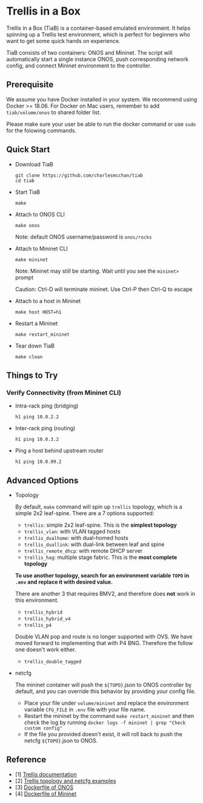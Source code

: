 # Trellis in a Box

Trellis in a Box (TiaB) is a container-based emulated environment.
It helps spinning up a Trellis test environment, which is perfect for beginners who want to get some quick hands on experience.

TiaB consists of two containers: ONOS and Mininet.
The script will automatically start a single instance ONOS, push corresponding network config, and connect Mininet environment to the controller.

## Prerequisite
We assume you have Docker installed in your system. We recommend using Docker >= 18.06.
For Docker on Mac users, remember to add `tiab/volume/onos` to shared folder list.

Please make sure your user be able to run the docker command or use `sudo` for the folowing commands.

## Quick Start

- Download TiaB
    ```
    git clone https://github.com/charlesmcchan/tiab
    cd tiab
    ```

- Start TiaB
    ```
    make
    ```

- Attach to ONOS CLI
    ```
    make onos
    ```
    Note: default ONOS username/password is `onos/rocks`

- Attach to Mininet CLI
    ```
    make mininet
    ```

    Note: Mininet may still be starting. Wait until you see the `mininet>` prompt

    Caution: Ctrl-D will terminate mininet. Use Ctrl-P then Ctrl-Q to escape

- Attach to a host in Mininet
    ```
    make host HOST=h1
    ```

- Restart a Mininet
    ```
    make restart_mininet
    ```

- Tear down TiaB
    ```
    make clean
    ```

## Things to Try

### Verify Connectivity (from Mininet CLI)

- Intra-rack ping (bridging)
    ```
    h1 ping 10.0.2.2
    ```

- Inter-rack ping (routing)
    ```
    h1 ping 10.0.3.2
    ```

- Ping a host behind upstream router
    ```
    h1 ping 10.0.99.2
    ```

## Advanced Options

- Topology

    By default, `make` command will spin up `trellis` topology, which is a simple 2x2 leaf-spine. There are a 7 options supported:
    - `trellis`: simple 2x2 leaf-spine. This is the **simplest topology**
    - `trellis_vlan`: with VLAN tagged hosts
    - `trellis_dualhome`: with dual-homed hosts
    - `trellis_duallink`: with dual-link between leaf and spine
    - `trellis_remote_dhcp`: with remote DHCP server
    - `trellis_hag`: multiple stage fabric. This is the **most complete topology**

    **To use another topology, search for an environment variable `TOPO` in `.env` and replace it with desired value.**

    There are another 3 that requires BMV2, and therefore does **not** work in this environment.
    - `trellis_hybrid`
    - `trellis_hybrid_v4`
    - `trellis_p4`

    Double VLAN pop and route is no longer supported with OVS. We have moved forward to implementing that with P4 BNG. Therefore the follow one doesn't work either.
    - `trellis_double_tagged`

- netcfg

    The mininet container will push the `${TOPO}`.json to ONOS controller by default, and you can override this behavior by providing your config file.
    - Place your file under `volume/mininet` and replace the environment variable `CFG_FILE` in `.env` file with your file name.
    - Restart the mininet by the command `make restart_mininet` and then check the log by running `docker logs -f mininet | grep "Check custom config"`
    - If the file you provided doesn't exist, it will roll back to push the netcfg `${TOPO}`.json to ONOS.

## Reference
- [1] [Trellis documentation](https://docs.trellisfabric.org)
- [2] [Trellis topology and netcfg examples](https://github.com/opennetworkinglab/routing/tree/master/trellis)
- [3] [Dockerfile of ONOS](https://github.com/opennetworkinglab/onos/blob/master/Dockerfile)
- [4] [Dockerfile of Mininet](http://github.com/opennetworkinglab/routing/tree/master/trellis/docker/Dockerfile)
